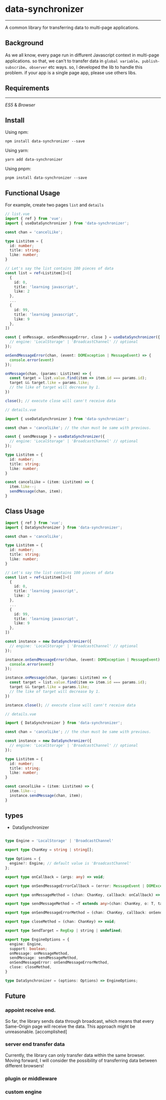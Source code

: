 # data-synchronizer
---
A common library for transferring data to multi-page applications.

## Background
As we all know, every page run in diffurent Javascript context in multi-page applications. so that, we can't to transfer data in `global variable`、`publish-subscribe`、`observer` etc ways. so, I developed the lib to handle this problem. if your app is a single page app, please use others libs.

## Requirements
---
*ES5* & *Browser*

## Install
Using npm:
```
npm install data-synchronizer --save
```

Using yarn:
```
yarn add data-synchronizer
```

Using pnpm:
```
pnpm install data-synchronizer --save
```

## Functional Usage
For example, create two pages `list` and `details`

```typescript
// list.vue
import { ref } from 'vue';
import { useDataSynchronizer } from 'data-synchronizer';

const chan = 'cancelLike';

type Listitem = {
  id: number;
  title: string;
  like: number;
}

// Let's say the list contains 100 pieces of data
const list = ref<Listitem[]>([
  {
    id: 0,
    title: 'learning javascript',
    like: 2
  },
  ...
  {
    id: 99,
    title: 'learning javascript',
    like: 9
  },
])

const { onMessage, onSendMessageError, close } = useDataSynchronizer({
  // engine: 'LocalStorage' | 'BroadcastChannel' // optional
});

onSendMessageError(chan, (event: DOMException | MessageEvent) => {
  console.error(event)
});

onMessage(chan, (params: Listitem) => {
  const target = list.value.find(item => item.id === params.id);
  target && target.like = params.like;
  // the like of target will decrease by 1.
})

close(); // execute close will cann't receive data
```

```typescript
// details.vue

import { useDataSynchronizer } from 'data-synchronizer';

const chan = 'cancelLike'; // the chan must be same with previous.

const { sendMessage } = useDataSynchronizer({
  // engine: 'LocalStorage' | 'BroadcastChannel' // optional
});

type Listitem = {
  id: number;
  title: string;
  like: number;
}

const cancelLike = (item: Listitem) => {
  item.like--;
  sendMessage(chan, item);
}
```

## Class Usage
```typescript
import { ref } from 'vue';
import { DataSynchronizer } from 'data-synchronizer';

const chan = 'cancelLike';

type Listitem = {
  id: number;
  title: string;
  like: number;
}

// Let's say the list contains 100 pieces of data
const list = ref<Listitem[]>([
  {
    id: 0,
    title: 'learning javascript',
    like: 2
  },
  ...
  {
    id: 99,
    title: 'learning javascript',
    like: 9
  },
])

const instance = new DataSynchronizer({
  // engine: 'LocalStorage' | 'BroadcastChannel' // optional
});

instance.onSendMessageError(chan, (event: DOMException | MessageEvent) => {
  console.error(event)
});

instance.onMessage(chan, (params: Listitem) => {
  const target = list.value.find(item => item.id === params.id);
  target && target.like = params.like;
  // the like of target will decrease by 1.
})

instance.close(); // execute close will cann't receive data
```


```typescript
// details.vue

import { DataSynchronizer } from 'data-synchronizer';

const chan = 'cancelLike'; // the chan must be same with previous.

const instance = new DataSynchronizer({
  // engine: 'LocalStorage' | 'BroadcastChannel' // optional
});

type Listitem = {
  id: number;
  title: string;
  like: number;
}

const cancelLike = (item: Listitem) => {
  item.like--;
  instance.sendMessage(chan, item);
}
```

## types
- DataSynchronizer
```typescript

type Engine = 'LocalStorage' | 'BroadcastChannel'

export type ChanKey = string | string[];

type Options = {
  engine?: Engine; // default value is 'BroadcastChannel'
};

export type onCallback = (args: any) => void;

export type onSendMessageErrorCallback = (error: MessageEvent | DOMException) => void;

export type onMessageMethod = (chan: ChanKey, callback: onCallback) => void;

export type sendMessageMethod = <T extends any>(chan: ChanKey, o: T, target?: SendTarget) => void;

export type onSendMessageErrorMethod = (chan: ChanKey, callback: onSendMessageErrorCallback) => void;

export type closeMethod = (chan: ChanKey) => void;

export type SendTarget = RegExp | string | undefined;

export type EngineOptions = {
  engine: Engine,
  support: boolean;
  onMessage: onMessageMethod,
  sendMessage: sendMessageMethod,
  onSendMessageError: onSendMessageErrorMethod,
  close: closeMethod,
}

type DataSynchronizer = (options: Options) => EngineOptions;
```

## Future

### appoint receive end. 
So far, the library sends data through broadcast, which means that every Same-Origin page will receive the data. This approach might be unreasonable. [accomplished]

### server end transfer data
Currently, the library can only transfer data within the same browser. Moving forward, I will consider the possibility of transferring data between different browsers!

### plugin or middleware

### custom engine


